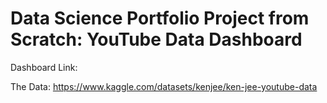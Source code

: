 # Data Science Portfolio Project from Scratch: YouTube Data Dashboard 
Dashboard Link: 



The Data: https://www.kaggle.com/datasets/kenjee/ken-jee-youtube-data

